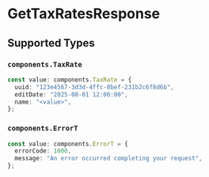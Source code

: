 # GetTaxRatesResponse


## Supported Types

### `components.TaxRate`

```typescript
const value: components.TaxRate = {
  uuid: "123e4567-3d3d-4ffc-8bef-231b2c6f8d6b",
  editDate: "2025-08-01 12:00:00",
  name: "<value>",
};
```

### `components.ErrorT`

```typescript
const value: components.ErrorT = {
  errorCode: 1000,
  message: "An error occurred completing your request",
};
```

